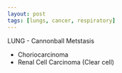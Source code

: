 ```yaml
---
layout: post
tags: [lungs, cancer, respiratory]
---
```


LUNG - Cannonball Metstasis

- Choriocarcinoma
- Renal Cell Carcinoma (Clear cell)

